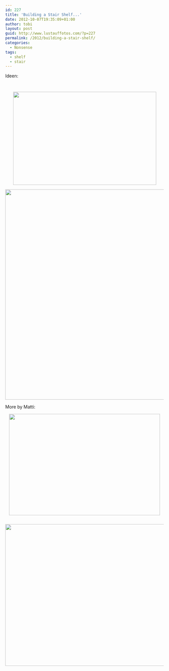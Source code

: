 ```yaml
---
id: 227
title: 'Building a Stair Shelf...'
date: 2012-10-07T19:35:09+01:00
author: tobi
layout: post
guid: http://www.lustauffotos.com/?p=227
permalink: /2012/building-a-stair-shelf/
categories:
  - Nonsense
tags:
  - shelf
  - stair
---
```

Ideen:

[<img class="aligncenter" alt="" src="http://farm4.staticflickr.com/3227/2671828816_2fcabaf8ee.jpg" />](http://www.flickr.com/photos/jillianisaphotographer/2671828816/in/photostream/)

[<img class="aligncenter" alt="" src="http://www.artrss.net/wp-content/uploads/2010/03/under-stair-shelf-storage-solutions-550x412.jpg" />](http://www.artrss.net/under-stairs-smart-storage-solutions/)

<p style="text-align: center;">
  <a href="http://www.uberlin.co.uk/love-loft/"><img class="aligncenter" alt="" src="http://www.uberlin.co.uk/wp-content/uploads/2010/12/41.jpg" width="455" height="295" /></a>
</p>

[<img class="aligncenter" alt="" src="http://media.dwell.com/images/645*833/Ludeman-100k-house-bike-storage-staircase.jpg" width="516" height="666" />](http://adoseofsimple.wordpress.com/2012/09/14/bicycle-cradle/)

More by Matti:

<p style="text-align: center;">
  <img class="aligncenter" alt="" src="http://w5ran.com/wp-content/uploads/2011/04/bookcase-stairs-800x535.jpg" width="480" height="321" />
</p>

<img class="aligncenter" alt="" src="http://www.iongroup.com/blog/wp-content/uploads/stair-storage.jpg" /> 

<p style="text-align: center;">
  <img class="aligncenter" alt="" src="http://yurtinfo.org/images/yurtkids_5.jpg" width="511" height="449" />
</p>